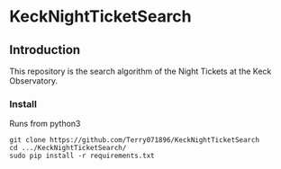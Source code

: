 # KeckNightTicketSearch

## Introduction
This repository is the search algorithm of the Night Tickets at the Keck Observatory.

### Install
Runs from python3

```
git clone https://github.com/Terry071896/KeckNightTicketSearch
cd .../KeckNightTicketSearch/
sudo pip install -r requirements.txt 
```
